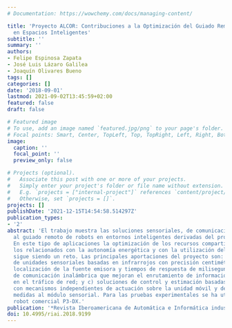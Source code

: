 ```yaml
---
# Documentation: https://wowchemy.com/docs/managing-content/

title: 'Proyecto ALCOR: Contribuciones a la Optimización del Guiado Remoto de Robots
  en Espacios Inteligentes'
subtitle: ''
summary: ''
authors:
- Felipe Espinosa Zapata
- José Luis Lázaro Galilea
- Joaquín Olivares Bueno
tags: []
categories: []
date: '2018-09-01'
lastmod: 2021-09-02T13:45:59+02:00
featured: false
draft: false

# Featured image
# To use, add an image named `featured.jpg/png` to your page's folder.
# Focal points: Smart, Center, TopLeft, Top, TopRight, Left, Right, BottomLeft, Bottom, BottomRight.
image:
  caption: ''
  focal_point: ''
  preview_only: false

# Projects (optional).
#   Associate this post with one or more of your projects.
#   Simply enter your project's folder or file name without extension.
#   E.g. `projects = ["internal-project"]` references `content/project/deep-learning/index.md`.
#   Otherwise, set `projects = []`.
projects: []
publishDate: '2021-12-15T14:54:58.514297Z'
publication_types:
- '2'
abstract: 'El trabajo muestra las soluciones sensoriales, de comunicaciones y control,
  al guiado remoto de robots en entornos inteligentes derivadas del proyecto ALCOR.
  En este tipo de aplicaciones la optimización de los recursos compartidos, especialmente
  los relacionados con la autonomía energética y con la utilización del canal inalámbrico,
  sigue siendo un reto. Las principales aportaciones del proyecto son: a) desarrollo
  de unidades sensoriales basadas en infrarrojos con precisión centimétrica en la
  localización de la fuente emisora y tiempos de respuesta de milisegundos; b) soluciones
  de comunicación inalámbrica que mejoran el enrutamiento de información y la homogeneización
  en el tráfico de red; y c) soluciones de control y estimación basadas en eventos
  con mecanismos independientes de actuación sobre la unidad móvil y de petición de
  medidas al módulo sensorial. Para las pruebas experimentales se ha utilizado el
  robot comercial P3-DX.'
publication: '*Revista Iberoamericana de Automática e Informática industrial*'
doi: 10.4995/riai.2018.9199
---
```

